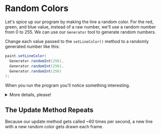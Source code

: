 # Random Colors

Let's spice up our program by making the line a random color. For the red, green, and blue value, instead of a raw number, we'll use a random number from 0 to 255. We can use our `Generator` tool to generate random numbers.

Change each value passed to the `setLineColor()` method to a randomly generated number like this:

```java
paint.setLineColor(
  Generator.randomInt(256),
  Generator.randomInt(256),
  Generator.randomInt(256)
);
```

When you run the program you'll notice something interesting.

<details>
<summary>More details, please!</summary>
The `Generator` class has the following documentation:

![](images/generatordocsample.png)

First thing to notice is the word `static`. You will learn more about this as you dive deeper into programming, but for the moment that means to call this method we need to provide `ClassName.methodName()`, ie: `Generator.randomInt()`. 

Second, this method is expecting an int to be sent in which represents the upperBound. The documentation states whatever number this is will end up generating a random integer from `[0, upperBound)`, not including upperBound. The largest red, green, or blue values are 255. So, we send 256 as our upperBound to receive a number back from 0 to 255.

Third, to the left of the method name is the word `int`, which signifies that when this method finishes running it will return an integer back. This value can be used in any location where integers are expected. The method `setLineColor` is expecting three integers, so instead of typing numbers directly in ourselves we will use the integers that are generating from the `randomInt` call.

There is a lot to process here! Take your time!
</details>

## The Update Method Repeats

Because our update method gets called ~60 times per second, a new line with a new random color gets drawn each frame.
